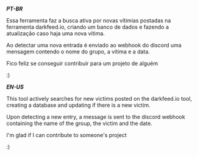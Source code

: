 ___PT-BR___

Essa ferramenta faz a busca ativa por novas vítimias postadas na ferramenta darkfeed.io, criando um banco de dados e fazendo a atualização caso haja uma nova vítima. 

Ao detectar uma nova entrada é enviado ao webhook do discord uma mensagem contendo o nome do grupo, a vitima e a data.


Fico feliz se conseguir contribuir para um projeto de alguém 


:)



___EN-US___


This tool actively searches for new victims posted on the darkfeed.io tool, creating a database and updating if there is a new victim.

Upon detecting a new entry, a message is sent to the discord webhook containing the name of the group, the victim and the date.


I'm glad if I can contribute to someone's project


:)
